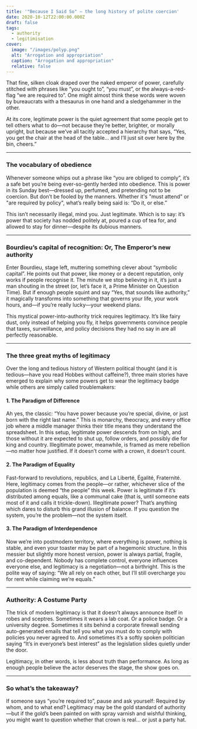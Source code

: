 ```yaml
---
title: '"Because I Said So" – the long history of polite coercion'
date: 2020-10-12T22:00:00.000Z
draft: false
tags:
  - authority
  - legitimisation
cover:
  image: "/images/polyp.png"
  alt: "Arrogation and appropriation" 
  caption: "Arrogation and appropriation"
  relative: false
---
```


That fine, silken cloak draped over the naked emperor of power, carefully stitched with phrases like “you ought to”, “you must”, or the always-a-red-flag “we are required to”. One might almost think these words were woven by bureaucrats with a thesaurus in one hand and a sledgehammer in the other.

At its core, legitimate power is the quiet agreement that some people get to tell others what to do—not because they’re better, brighter, or morally upright, but because we’ve all tacitly accepted a hierarchy that says, “Yes, you get the chair at the head of the table… and I’ll just sit over here by the bin, cheers.”

***

### The vocabulary of obedience

Whenever someone whips out a phrase like “you are obliged to comply”, it’s a safe bet you’re being ever-so-gently herded into obedience. This is power in its Sunday best—dressed up, perfumed, and pretending not to be coercion. But don’t be fooled by the manners. Whether it's "must attend" or "are required by policy", what’s really being said is: “Do it, or else.”

This isn’t necessarily illegal, mind you. Just legitimate. Which is to say: it’s power that society has nodded politely at, poured a cup of tea for, and allowed to stay for dinner—despite its dubious manners.

***

### Bourdieu’s capital of recognition: Or, The Emperor’s new authority

Enter Bourdieu, stage left, muttering something clever about “symbolic capital”. He points out that power, like money or a decent reputation, only works if people recognise it. The minute we stop believing in it, it’s just a man shouting in the street (or, let’s face it, a Prime Minister on Question Time). But if enough people squint and say “Yes, that sounds like authority,” it magically transforms into something that governs your life, your work hours, and—if you’re really lucky—your weekend plans.

This mystical power-into-authority trick requires legitimacy. It’s like fairy dust, only instead of helping you fly, it helps governments convince people that taxes, surveillance, and policy decisions they had no say in are all perfectly reasonable.

***

### The three great myths of legitimacy

Over the long and tedious history of Western political thought (and it is tedious—have you read Hobbes without caffeine?), three main stories have emerged to explain why some powers get to wear the legitimacy badge while others are simply called troublemakers:

#### 1. The Paradigm of Difference

Ah yes, the classic: “You have power because you’re special, divine, or just born with the right last name.” This is monarchy, theocracy, and every office job where a middle manager thinks their title means they understand the spreadsheet. In this setup, legitimate power descends from on high, and those without it are expected to shut up, follow orders, and possibly die for king and country. Illegitimate power, meanwhile, is framed as mere rebellion—no matter how justified. If it doesn’t come with a crown, it doesn’t count.

#### 2. The Paradigm of Equality

Fast-forward to revolutions, republics, and La Liberté, Égalité, Fraternité. Here, legitimacy comes from the people—or rather, whichever slice of the population is deemed “the people” this week. Power is legitimate if it’s distributed among equals, like a communal cake (that is, until someone eats most of it and calls it trickle-down). Illegitimate power? That’s anything which dares to disturb this grand illusion of balance. If you question the system, you’re the problem—not the system itself.

#### 3. The Paradigm of Interdependence

Now we’re into postmodern territory, where everything is power, nothing is stable, and even your toaster may be part of a hegemonic structure. In this messier but slightly more honest version, power is always partial, fragile, and co-dependent. Nobody has complete control, everyone influences everyone else, and legitimacy is a negotiation—not a birthright. This is the polite way of saying: “We all rely on each other, but I’ll still overcharge you for rent while claiming we’re equals.”

***

### Authority: A Costume Party

The trick of modern legitimacy is that it doesn’t always announce itself in robes and sceptres. Sometimes it wears a lab coat. Or a police badge. Or a university degree. Sometimes it sits behind a corporate firewall sending auto-generated emails that tell you what you must do to comply with policies you never agreed to. And sometimes it’s a softly spoken politician saying “It’s in everyone’s best interest” as the legislation slides quietly under the door.

Legitimacy, in other words, is less about truth than performance. As long as enough people believe the actor deserves the stage, the show goes on.

***

### So what’s the takeaway?

 If someone says “you’re required to”, pause and ask yourself: Required by whom, and to what end? Legitimacy may be the gold standard of authority—but if the gold’s been painted on with spray varnish and wishful thinking, you might want to question whether that crown is real... or just a party hat.
